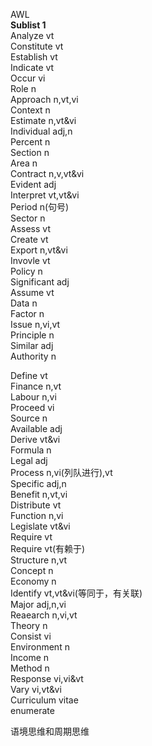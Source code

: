AWL  
**Sublist 1**  
Analyze vt  
Constitute vt  
Establish vt  
Indicate vt  
Occur vi  
Role n  
Approach n,vt,vi  
Context n  
Estimate n,vt&vi  
Individual adj,n  
Percent n  
Section n  
Area n  
Contract n,v,vt&vi  
Evident adj  
Interpret vt,vt&vi  
Period n(句号)  
Sector n  
Assess vt  
Create vt  
Export n,vt&vi  
Invovle vt  
Policy n  
Significant adj  
Assume vt  
Data n  
Factor n  
Issue n,vi,vt  
Principle n  
Similar adj  
Authority n
   

Define vt  
Finance n,vt  
Labour n,vi  
Proceed vi  
Source n  
Available adj  
Derive vt&vi  
Formula n  
Legal adj  
Process n,vi(列队进行),vt  
Specific adj,n  
Benefit n,vt,vi  
Distribute vt  
Function n,vi  
Legislate vt&vi  
Require vt  
Require vt(有赖于)  
Structure n,vt  
Concept n  
Economy n  
Identify vt,vt&vi(等同于，有关联)  
Major adj,n,vi  
Reaearch n,vi,vt  
Theory n  
Consist vi  
Environment n  
Income n  
Method n  
Response vi,vi&vt  
Vary vi,vt&vi  
Curriculum vitae  
enumerate

语境思维和周期思维